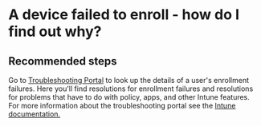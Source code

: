 <properties
	pageTitle="A device failed to enroll - how do I find out why?"
	description="A device failed to enroll - how do I find out why?"
	service="microsoft.intune"
	resource="intune"
	authors="mackie1604"
	displayOrder="1"
	selfHelpType="resource"
	supportTopicIds=""
	resourceTags="device_enrollment_selfhelp"
	productPesIds=""
	cloudEnvironments="public"
/>

# A device failed to enroll - how do I find out why?

## **Recommended steps**

Go to [Troubleshooting Portal](data-blade:Microsoft_Intune_DeviceSettings.TroubleshootBlade) to look up the details of a user's enrollment failures. Here you'll find resolutions for enrollment failures and resolutions for problems that have to do with policy, apps, and other Intune features. For more information about the troubleshooting portal see the [Intune documentation.](https://docs.microsoft.com/intune/help-desk-operators)



